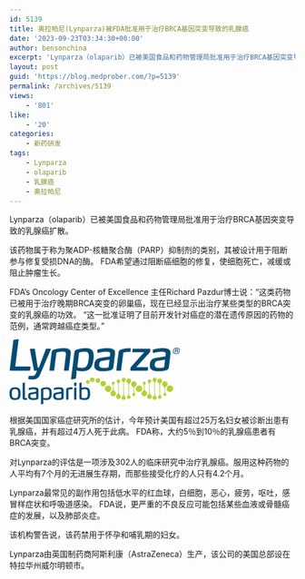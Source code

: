 ```yaml
---
id: 5139
title: 奥拉帕尼(Lynparza)被FDA批准用于治疗BRCA基因突变导致的乳腺癌
date: '2023-09-23T03:34:30+00:00'
author: bensonchina
excerpt: 'Lynparza（olaparib）已被美国食品和药物管理局批准用于治疗BRCA基因突变导致的乳腺癌扩散。该药物属于称为聚ADP-核糖聚合酶（PARP）抑制剂的类别，其被设计用于阻断参与修复受损DNA的酶。 FDA希望通过阻断癌细胞的修复，使细胞死亡，减缓或阻止肿瘤生长。'
layout: post
guid: 'https://blog.medprober.com/?p=5139'
permalink: /archives/5139
views:
    - '801'
like:
    - '20'
categories:
    - 新药研发
tags:
    - Lynparza
    - olaparib
    - 乳腺癌
    - 奥拉帕尼
---
```


Lynparza（olaparib）已被美国食品和药物管理局批准用于治疗BRCA基因突变导致的乳腺癌扩散。

该药物属于称为聚ADP-核糖聚合酶（PARP）抑制剂的类别，其被设计用于阻断参与修复受损DNA的酶。 FDA希望通过阻断癌细胞的修复，使细胞死亡，减缓或阻止肿瘤生长。

FDA’s Oncology Center of Excellence 主任Richard Pazdur博士说：“这类药物已被用于治疗晚期BRCA突变的卵巢癌，现在已经显示出治疗某些类型的BRCA突变的乳腺癌的功效。 “这一批准证明了目前开发针对癌症的潜在遗传原因的药物的范例，通常跨越癌症类型。”

![](/assets/uploads/2018/01/下载-300x115.png)

根据美国国家癌症研究所的估计，今年预计美国有超过25万名妇女被诊断出患有乳腺癌，并有超过4万人死于此病。 FDA称，大约5％到10％的乳腺癌患者有BRCA突变。

对Lynparza的评估是一项涉及302人的临床研究中治疗乳腺癌。服用这种药物的人平均有7个月的无进展生存期，而那些接受化疗的人只有4.2个月。

Lynparza最常见的副作用包括低水平的红血球，白细胞，恶心，疲劳，呕吐，感冒样症状和呼吸道感染。 FDA说，更严重的不良反应可能包括某些血液或骨髓癌症的发展，以及肺部炎症。

该机构警告说，该药禁用于怀孕和哺乳期的妇女。

Lynparza由英国制药商阿斯利康（AstraZeneca）生产，该公司的美国总部设在特拉华州威尔明顿市。